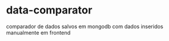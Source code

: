 # data-comparator
comparador de dados salvos em mongodb com dados inseridos manualmente em frontend
